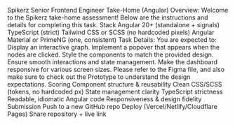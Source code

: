 Spikerz Senior Frontend Engineer Take-Home (Angular)
Overview:
Welcome to the Spikerz take-home assessment! Below are the instructions and details for completing this task.
Stack
Angular 20+ (standalone + signals)
TypeScript (strict)
Tailwind CSS or SCSS (no hardcoded pixels)
Angular Material or PrimeNG (one, consistent)
Task Details:
You are expected to:
Display an interactive graph.
Implement a popover that appears when the nodes are clicked.
Style the components to match the provided design.
Ensure smooth interactions and state management.
Make the dashboard responsive for various screen sizes.
Please refer to the Figma file, and also make sure to check out the Prototype to understand the design expectations.
Scoring
Component structure & reusability
Clean CSS/SCSS (tokens, no hardcoded px)
State management clarity
TypeScript strictness
Readable, idiomatic Angular code
Responsiveness & design fidelity
Submission
Push to a new GitHub repo
Deploy (Vercel/Netlify/Cloudflare Pages)
Share repository + live link
